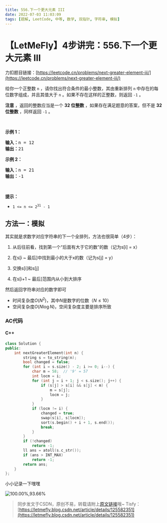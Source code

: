 ```yaml
---
title: 556.下一个更大元素 III
date: 2022-07-03 11:03:09
tags: [题解, LeetCode, 中等, 数学, 双指针, 字符串, 模拟]
---
```


# 【LetMeFly】4步讲完：556.下一个更大元素 III

力扣题目链接：[https://leetcode.cn/problems/next-greater-element-iii/](https://leetcode.cn/problems/next-greater-element-iii/)

<p>给你一个正整数 <code>n</code> ，请你找出符合条件的最小整数，其由重新排列 <code>n</code><strong> </strong>中存在的每位数字组成，并且其值大于 <code>n</code> 。如果不存在这样的正整数，则返回 <code>-1</code> 。</p>

<p><strong>注意</strong> ，返回的整数应当是一个 <strong>32 位整数</strong> ，如果存在满足题意的答案，但不是 <strong>32 位整数</strong> ，同样返回 <code>-1</code> 。</p>

<p> </p>

<p><strong>示例 1：</strong></p>

<pre>
<strong>输入：</strong>n = 12
<strong>输出：</strong>21
</pre>

<p><strong>示例 2：</strong></p>

<pre>
<strong>输入：</strong>n = 21
<strong>输出：</strong>-1
</pre>

<p> </p>

<p><strong>提示：</strong></p>

<ul>
	<li><code>1 <= n <= 2<sup>31</sup> - 1</code></li>
</ul>


## 方法一：模拟

其实就是求数字对应字符串的下一个全排列，方法也很简单（4步）：

1. 从后往前看，找到第一个“后面有大于它的数”的数（记为s[i] = x）

2. 在s[i ~ 最后]中找到最小的大于x的数（记为s[j] = y）

3. 交换s[i]和s[j]

4. 在s[i+1 ~ 最后]范围内从小到大排序

然后返回字符串对应的数字即可

+ 时间复杂度$O(N^2)$，其中$N$是数字的位数（$N\leq 10$）
+ 空间复杂度$O(N\log N)$，空间复杂度主要是排序所致

### AC代码

#### C++

```cpp
class Solution {
public:
    int nextGreaterElement(int n) {
        string s = to_string(n);
        bool changed = false;
        for (int i = s.size() - 2; i >= 0; i--) {
            char m = 58;  // '9' = 57
            int locm = i;
            for (int j = i + 1; j < s.size(); j++) {
                if (s[j] > s[i] && s[j] < m) {
                    m = s[j];
                    locm = j;
                }
            }
            if (locm != i) {
                changed = true;
                swap(s[i], s[locm]);
                sort(s.begin() + i + 1, s.end());
                break;
            }
        }
        if (!changed)
            return -1;
        ll ans = atoll(s.c_str());
        if (ans > INT_MAX)
            return -1;
        return ans;
    }
};
```

小小记录一下嘿嘿

![100.00%,93.66%](https://cors.tisfy.eu.org/https://img-blog.csdnimg.cn/ea16b8ef5f844202886d7d393739f8f5.jpeg#pic_center)

> 同步发文于CSDN，原创不易，转载请附上[原文链接](https://blog.letmefly.xyz/2022/07/03/LeetCode%200556.%E4%B8%8B%E4%B8%80%E4%B8%AA%E6%9B%B4%E5%A4%A7%E5%85%83%E7%B4%A0III)哦~
> Tisfy：[https://letmefly.blog.csdn.net/article/details/125582351](https://letmefly.blog.csdn.net/article/details/125582351)

